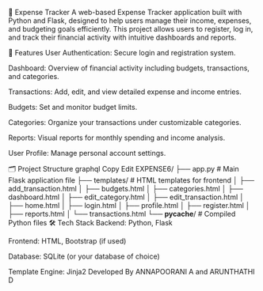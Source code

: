 💸 Expense Tracker
A web-based Expense Tracker application built with Python and Flask, designed to help users manage their income, expenses, and budgeting goals efficiently. This project allows users to register, log in, and track their financial activity with intuitive dashboards and reports.

🚀 Features
User Authentication: Secure login and registration system.

Dashboard: Overview of financial activity including budgets, transactions, and categories.

Transactions: Add, edit, and view detailed expense and income entries.

Budgets: Set and monitor budget limits.

Categories: Organize your transactions under customizable categories.

Reports: Visual reports for monthly spending and income analysis.

User Profile: Manage personal account settings.

🗂️ Project Structure
graphql
Copy
Edit
EXPENSE6/
├── app.py                # Main Flask application file
├── templates/            # HTML templates for frontend
│   ├── add_transaction.html
│   ├── budgets.html
│   ├── categories.html
│   ├── dashboard.html
│   ├── edit_category.html
│   ├── edit_transaction.html
│   ├── home.html
│   ├── login.html
│   ├── profile.html
│   ├── register.html
│   ├── reports.html
│   └── transactions.html
└── __pycache__/          # Compiled Python files
🛠️ Tech Stack
Backend: Python, Flask

Frontend: HTML, Bootstrap (if used)

Database: SQLite (or your database of choice)

Template Engine: Jinja2
Developed By ANNAPOORANI A and ARUNTHATHI D

